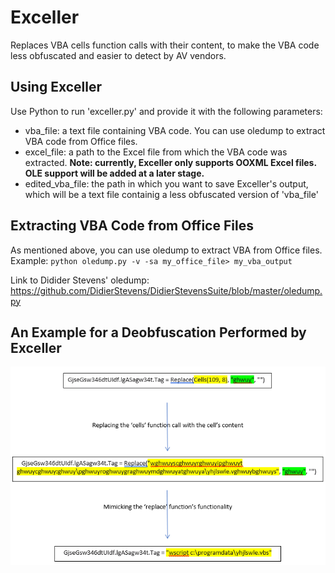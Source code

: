 # Exceller
Replaces VBA cells function calls with their content, to make the VBA code less obfuscated and easier to detect by AV vendors.

## Using Exceller
Use Python to run 'exceller.py' and provide it with the following parameters:
* vba_file: a text file containing VBA code. You can use oledump to extract VBA code from Office files.
* excel_file: a path to the Excel file from which the VBA code was extracted. **Note: currently, Exceller only supports OOXML Excel files. OLE support will be added at a later stage.**
* edited_vba_file: the path in which you want to save Exceller's output, which will be a text file containig a less obfuscated version of 'vba_file'


## Extracting VBA Code from Office Files
As mentioned above, you can use oledump to extract VBA from Office files.
Example: `python oledump.py -v -sa my_office_file> my_vba_output`

Link to Didider Stevens' oledump: https://github.com/DidierStevens/DidierStevensSuite/blob/master/oledump.py

## An Example for a Deobfuscation Performed by Exceller

![Alt text](Deobfuscation_Flow.png?raw=True)

